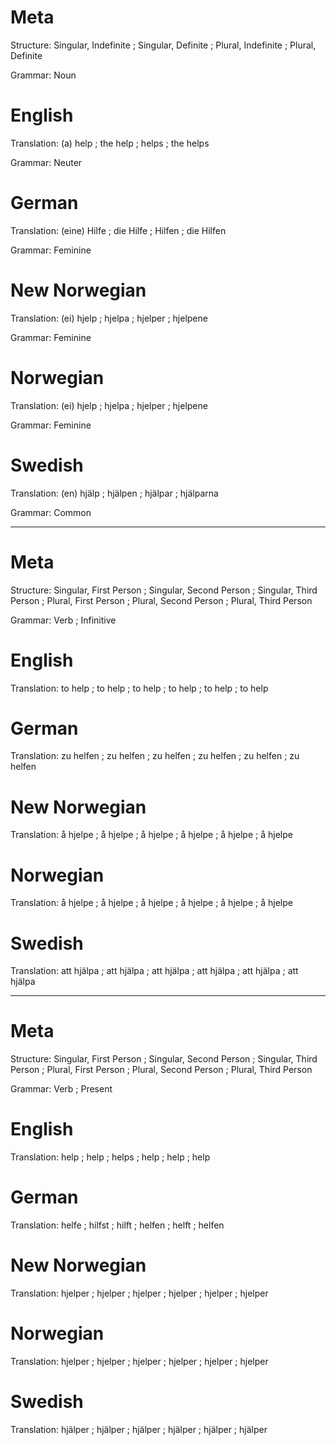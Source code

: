Meta
====

Structure: Singular, Indefinite ; Singular, Definite ; Plural, Indefinite ; Plural, Definite

Grammar:   Noun



English
=======

Translation: (a) help ; the help ; helps ; the helps

Grammar:     Neuter



German
======

Translation: (eine) Hilfe ; die Hilfe ; Hilfen ; die Hilfen

Grammar:     Feminine



New Norwegian
=============

Translation: (ei) hjelp ; hjelpa ; hjelper ; hjelpene

Grammar:     Feminine



Norwegian
=========

Translation: (ei) hjelp ; hjelpa ; hjelper ; hjelpene

Grammar:     Feminine



Swedish
=======

Translation:  (en) hjälp ; hjälpen ; hjälpar ; hjälparna

Grammar:     Common



--------------------------------------------------------------------------------

Meta
====

Structure: Singular, First Person ; Singular, Second Person ; Singular, Third Person ;
           Plural, First Person   ; Plural, Second Person   ; Plural, Third Person

Grammar:   Verb ; Infinitive



English
=======

Translation: to help ; to help ; to help ;
             to help ; to help ; to help



German
======

Translation: zu helfen ; zu helfen ; zu helfen ;
             zu helfen ; zu helfen ; zu helfen



New Norwegian
=============

Translation: å hjelpe ; å hjelpe ; å hjelpe ;
             å hjelpe ; å hjelpe ; å hjelpe



Norwegian
=========

Translation: å hjelpe ; å hjelpe ; å hjelpe ;
             å hjelpe ; å hjelpe ; å hjelpe



Swedish
=======

Translation: att hjälpa ; att hjälpa ; att hjälpa ;
             att hjälpa ; att hjälpa ; att hjälpa



--------------------------------------------------------------------------------

Meta
====

Structure: Singular, First Person ; Singular, Second Person ; Singular, Third Person ;
           Plural, First Person   ; Plural, Second Person   ; Plural, Third Person

Grammar:   Verb ; Present



English
=======

Translation: help ; help ; helps ;
             help ; help ; help



German
======

Translation: helfe  ; hilfst ; hilft ;
             helfen ; helft  ; helfen



New Norwegian
=============

Translation: hjelper ; hjelper ; hjelper ;
             hjelper ; hjelper ; hjelper



Norwegian
=========

Translation: hjelper ; hjelper ; hjelper ;
             hjelper ; hjelper ; hjelper



Swedish
=======

Translation: hjälper ; hjälper ; hjälper ;
             hjälper ; hjälper ; hjälper
